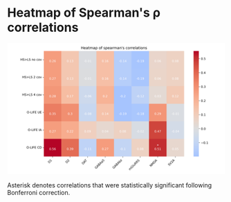 # Heatmap of Spearman's ρ correlations

<img src="4_figures/heatmap.png"/>

Asterisk denotes correlations that were statistically significant following Bonferroni correction.
